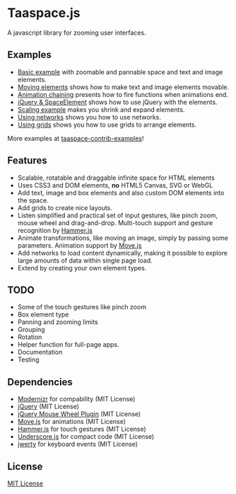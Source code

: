 # Taaspace.js

A javascript library for zooming user interfaces.

## Examples

- [Basic example](https://rawgithub.com/taataa/taaspace/master/examples/basic.html) with zoomable and pannable space and text and image elements.
- [Moving elements](https://rawgithub.com/taataa/taaspace/master/examples/movable.html) shows how to make text and image elements movable.
- [Animation chaining](https://rawgithub.com/taataa/taaspace/master/examples/chain.html) presents how to fire functions when animations end.
- [jQuery &amp; SpaceElement](https://rawgithub.com/taataa/taaspace/master/examples/jquery.html) shows how to use jQuery with the elements.
- [Scaling example](https://rawgithub.com/taataa/taaspace/master/examples/scale.html) makes you shrink and expand elements.
- [Using networks](https://rawgithub.com/taataa/taaspace/master/examples/network.html) shows you how to use networks.
- [Using grids](https://rawgithub.com/taataa/taaspace/master/examples/grid.html) shows you how to use grids to arrange elements.

More examples at [taaspace-contrib-examples](https://github.com/taataa/taaspace-contrib-examples)!

## Features

- Scalable, rotatable and draggable infinite space for HTML elements
- Uses CSS3 and DOM elements, **no** HTML5 Canvas, SVG or WebGL
- Add text, image and box elements and also custom DOM elements into the space.
- Add grids to create nice layouts.
- Listen simplified and practical set of input gestures, like pinch zoom, mouse wheel and drag-and-drop. Multi-touch support and gesture recognition by [Hammer.js](http://eightmedia.github.io/hammer.js/)
- Animate transformations, like moving an image, simply by passing some parameters. Animation support by [Move.js](http://visionmedia.github.io/move.js/)
- Add networks to load content dynamically, making it possible to explore large amounts of data within single page load.
- Extend by creating your own element types.

## TODO

- Some of the touch gestures like pinch zoom
- Box element type
- Panning and zooming limits
- Grouping
- Rotation
- Helper function for full-page apps.
- Documentation
- Testing

## Dependencies

- [Modernizr](http://modernizr.com/) for compability (MIT License)
- [jQuery](http://jquery.com/) (MIT License)
- [jQuery Mouse Wheel Plugin](https://github.com/brandonaaron/jquery-mousewheel) (MIT License)
- [Move.js](http://visionmedia.github.io/move.js/) for animations (MIT License)
- [Hammer.js](http://eightmedia.github.io/hammer.js/) for touch gestures (MIT License)
- [Underscore.js](http://underscorejs.org/) for compact code (MIT License)
- [jwerty](https://github.com/keithamus/jwerty) for keyboard events (MIT License)

## License

[MIT License](../blob/master/LICENSE)
